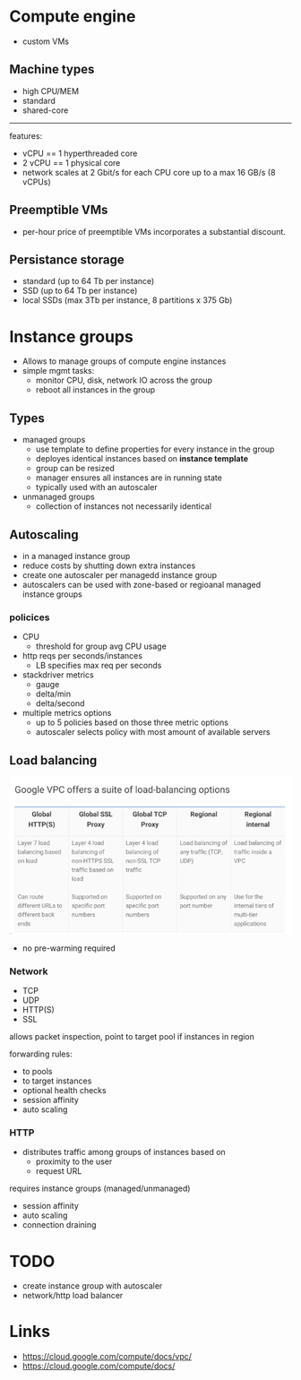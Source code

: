 # Compute engine

- custom VMs

## Machine types

- high CPU/MEM
- standard
- shared-core

---
features:
- vCPU == 1 hyperthreaded core
- 2 vCPU == 1 physical core
- network scales at 2 Gbit/s for each CPU core up to a max 16 GB/s (8 vCPUs)

## Preemptible VMs

- per-hour price of preemptible VMs incorporates a substantial discount.

## Persistance storage

- standard (up to 64 Tb per instance)
- SSD (up to 64 Tb per instance)
- local SSDs (max 3Tb per instance, 8 partitions x 375 Gb)

# Instance groups

- Allows to manage groups of compute engine instances
- simple mgmt tasks:
    - monitor CPU, disk, network IO across the group
    - reboot all instances in the group

## Types

- managed groups
    - use template to define properties for every instance in the group
    - deployes identical instances based on **instance template**
    - group can be resized
    - manager ensures all instances are in running state
    - typically used with an autoscaler
- unmanaged groups
    - collection of instances not necessarily identical

## Autoscaling

- in a managed instance group
- reduce costs by shutting down extra instances
- create one autoscaler per managedd instance group
- autoscalers can be used with zone-based or regioanal managed instance groups

### policices

- CPU
    - threshold for group avg CPU usage
- http reqs per seconds/instances
    - LB specifies max req per seconds
- stackdriver metrics
    - gauge
    - delta/min
    - delta/second
- multiple metrics options
    - up to 5 policies based on those three metric options
    - autoscaler selects policy with most amount of available servers

## Load balancing

![alt](./images/lbs.png)

- no pre-warming required

### Network

- TCP
- UDP
- HTTP(S)
- SSL

allows packet inspection, point to target pool if instances in region

forwarding rules:
- to pools
- to target instances
- optional health checks
- session affinity
- auto scaling

### HTTP

- distributes traffic among groups of instances based on
    - proximity to the user
    - request URL

requires instance groups (managed/unmanaged)
- session affinity
- auto scaling
- connection draining

# TODO
- create instance group with autoscaler
- network/http load balancer

# Links

- https://cloud.google.com/compute/docs/vpc/
- https://cloud.google.com/compute/docs/

